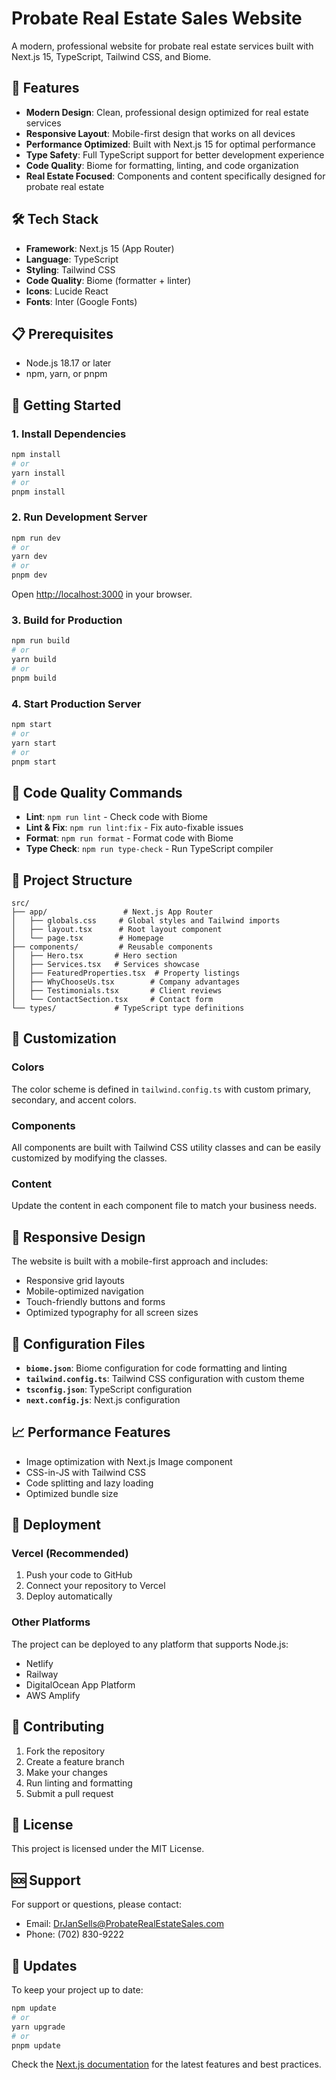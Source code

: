 # Probate Real Estate Sales Website

A modern, professional website for probate real estate services built with Next.js 15, TypeScript, Tailwind CSS, and Biome.

## 🚀 Features

- **Modern Design**: Clean, professional design optimized for real estate services
- **Responsive Layout**: Mobile-first design that works on all devices
- **Performance Optimized**: Built with Next.js 15 for optimal performance
- **Type Safety**: Full TypeScript support for better development experience
- **Code Quality**: Biome for formatting, linting, and code organization
- **Real Estate Focused**: Components and content specifically designed for probate real estate

## 🛠️ Tech Stack

- **Framework**: Next.js 15 (App Router)
- **Language**: TypeScript
- **Styling**: Tailwind CSS
- **Code Quality**: Biome (formatter + linter)
- **Icons**: Lucide React
- **Fonts**: Inter (Google Fonts)

## 📋 Prerequisites

- Node.js 18.17 or later
- npm, yarn, or pnpm

## 🚀 Getting Started

### 1. Install Dependencies

```bash
npm install
# or
yarn install
# or
pnpm install
```

### 2. Run Development Server

```bash
npm run dev
# or
yarn dev
# or
pnpm dev
```

Open [http://localhost:3000](http://localhost:3000) in your browser.

### 3. Build for Production

```bash
npm run build
# or
yarn build
# or
pnpm build
```

### 4. Start Production Server

```bash
npm start
# or
yarn start
# or
pnpm start
```

## 🧹 Code Quality Commands

- **Lint**: `npm run lint` - Check code with Biome
- **Lint & Fix**: `npm run lint:fix` - Fix auto-fixable issues
- **Format**: `npm run format` - Format code with Biome
- **Type Check**: `npm run type-check` - Run TypeScript compiler

## 📁 Project Structure

```
src/
├── app/                 # Next.js App Router
│   ├── globals.css     # Global styles and Tailwind imports
│   ├── layout.tsx      # Root layout component
│   └── page.tsx        # Homepage
├── components/         # Reusable components
│   ├── Hero.tsx       # Hero section
│   ├── Services.tsx   # Services showcase
│   ├── FeaturedProperties.tsx  # Property listings
│   ├── WhyChooseUs.tsx        # Company advantages
│   ├── Testimonials.tsx       # Client reviews
│   └── ContactSection.tsx     # Contact form
└── types/             # TypeScript type definitions
```

## 🎨 Customization

### Colors
The color scheme is defined in `tailwind.config.ts` with custom primary, secondary, and accent colors.

### Components
All components are built with Tailwind CSS utility classes and can be easily customized by modifying the classes.

### Content
Update the content in each component file to match your business needs.

## 📱 Responsive Design

The website is built with a mobile-first approach and includes:
- Responsive grid layouts
- Mobile-optimized navigation
- Touch-friendly buttons and forms
- Optimized typography for all screen sizes

## 🔧 Configuration Files

- **`biome.json`**: Biome configuration for code formatting and linting
- **`tailwind.config.ts`**: Tailwind CSS configuration with custom theme
- **`tsconfig.json`**: TypeScript configuration
- **`next.config.js`**: Next.js configuration

## 📈 Performance Features

- Image optimization with Next.js Image component
- CSS-in-JS with Tailwind CSS
- Code splitting and lazy loading
- Optimized bundle size

## 🚀 Deployment

### Vercel (Recommended)
1. Push your code to GitHub
2. Connect your repository to Vercel
3. Deploy automatically

### Other Platforms
The project can be deployed to any platform that supports Node.js:
- Netlify
- Railway
- DigitalOcean App Platform
- AWS Amplify

## 🤝 Contributing

1. Fork the repository
2. Create a feature branch
3. Make your changes
4. Run linting and formatting
5. Submit a pull request

## 📄 License

This project is licensed under the MIT License.

## 🆘 Support

For support or questions, please contact:
- Email: DrJanSells@ProbateRealEstateSales.com
- Phone: (702) 830-9222

## 🔄 Updates

To keep your project up to date:

```bash
npm update
# or
yarn upgrade
# or
pnpm update
```

Check the [Next.js documentation](https://nextjs.org/docs) for the latest features and best practices.
